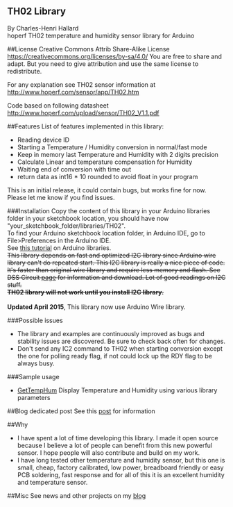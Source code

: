 TH02 Library
------------
By Charles-Henri Hallard
<br/>
hoperf TH02 temperature and humidity sensor library for Arduino

##License
Creative Commons Attrib Share-Alike License
https://creativecommons.org/licenses/by-sa/4.0/
You are free to share and adapt. But you need to give attribution and use the same license to redistribute.

For any explanation see TH02 sensor information at http://www.hoperf.com/sensor/app/TH02.htm

Code based on following datasheet http://www.hoperf.com/upload/sensor/TH02_V1.1.pdf 

##Features
List of features implemented in this library:

- Reading device ID
- Starting a Temperature / Humidity conversion in normal/fast mode
- Keep in memory last Temperature and Humidity with 2 digits precision
- Calculate Linear and temperature compensation for Humidity
- Waiting end of conversion with time out 
- return data as int16 * 10 rounded to avoid float in your program

This is an initial release, it could contain bugs, but works fine for now. Please let me know if you find issues.

###Installation
Copy the content of this library in your Arduino libraries folder in your sketchbook location, you should have now "your_sketchbook_folder/libraries/TH02".
<br />
To find your Arduino sketchbook location folder, in Arduino IDE, go to File>Preferences in the Arduino IDE.
<br/>
See [this tutorial][1] on Arduino libraries.
<br/>
<strike>This library depends on fast and optimized I2C library since Arduino wire library can't do repeated start. This I2C library is really a nice piece of code. It's faster than original wire library and require less memory and flash. 
See DSS Circuit [page][2] for information and download. Lot of good readings on I2C stuff.  
<b>TH02 library will not work until you install I2C library.</b></strike>
<br/>  
<b>Updated April 2015</b>, This library now use Arduino Wire library.  

###Possible issues
- The library and examples are continuously improved as bugs and stability issues are discovered. Be sure to check back often for changes.
- Don't send any IC2 command to TH02 when starting conversion except the one for polling ready flag, if not could lock up the RDY flag to be always busy.


###Sample usage
- [GetTempHum][3] Display Temperature and Humidity using various library parameters

##Blog dedicated post
See this [post][5] for information

##Why
- I have spent a lot of time developing this library. I made it open source because I believe a lot of people can benefit from this new powerful sensor. I hope people will also contribute and build on my work.
- I have long tested other temperature and humidity sensor, but this one is small, cheap, factory calibrated, low power, breadboard friendly or easy PCB soldering, fast response and for all of this it is an excellent humidity and temperature sensor.

##Misc
 See news and other projects on my [blog][4] 
 
[1]: http://learn.adafruit.com/arduino-tips-tricks-and-techniques/arduino-libraries
[2]: http://www.dsscircuits.com/index.php/articles/66-arduino-i2c-master-library
[3]: https://github.com/hallard/TH02/blob/master/examples/GetTempHum/GetTempHum.ino
[4]: http://hallard.me
[5]: http://hallard.me/th02-library/